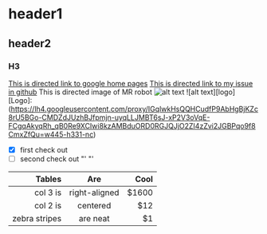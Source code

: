 # header1
## header2
### H3
[ This is directed link to google home pages](https://www.google.co.in/search)
[ This is directed link to my issue in github](https://github.com/xret56/issue-and-pr)
This is directed image of MR robot
![alt text](https://encrypted-tbn3.gstatic.com/images?q=tbn:ANd9GcSB010JfFZpTyz62J1xN9YtGpSTnObLb3STYGCxglpKOjBDh5qb2g)
![alt text][logo]
[Logo]:(https://lh4.googleusercontent.com/proxy/IGqlwkHsQQHCudfP9AbHgBjKZc8rU5BGo-CMDZdJUzhBJfpmjn-uyqLLJMBT6sJ-xP2V3oVqE-FCgqAkyqRh_qB0Re9XCIwi8kzAMBduORD0RGJQJjO2ZI4zZvi2JGBPqo9f8CmxZfQu=w445-h331-nc)
-[x] first check out
-[ ] second check out
"'
"'

|Tables        |Are            | Cool  |
|-------------:|:-------------:| -----:|
| col 3 is     | right-aligned | $1600 |
| col 2 is     | centered      |   $12 |
| zebra stripes| are neat      |    $1 |


